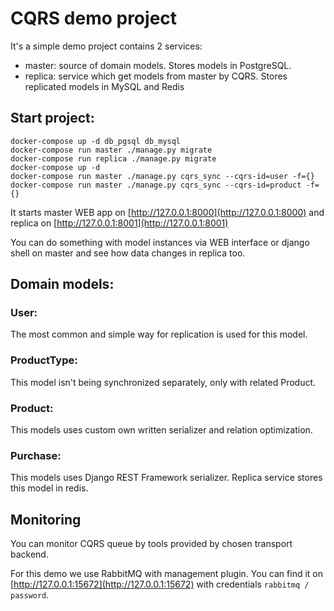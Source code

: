 # CQRS demo project

It's a simple demo project contains 2 services:

- master: source of domain models. Stores models in PostgreSQL.
- replica: service which get models from master by CQRS. Stores replicated models in MySQL and Redis

## Start project:

```
docker-compose up -d db_pgsql db_mysql
docker-compose run master ./manage.py migrate
docker-compose run replica ./manage.py migrate
docker-compose up -d
docker-compose run master ./manage.py cqrs_sync --cqrs-id=user -f={}
docker-compose run master ./manage.py cqrs_sync --cqrs-id=product -f={}
```

It starts master WEB app on [http://127.0.0.1:8000](http://127.0.0.1:8000) and replica on [http://127.0.0.1:8001](http://127.0.0.1:8001)

You can do something with model instances via WEB interface or django shell on master and see how data changes in replica too.


## Domain models:

### User:

The most common and simple way for replication is used for this model.

### ProductType:

This model isn't being synchronized separately, only with related Product.

### Product:

This models uses custom own written serializer and relation optimization.

### Purchase:

This models uses Django REST Framework serializer. Replica service stores this model in redis.


## Monitoring

You can monitor CQRS queue by tools provided by chosen transport backend.

For this demo we use RabbitMQ with management plugin. You can find it on [http://127.0.0.1:15672](http://127.0.0.1:15672) with credentials `rabbitmq / password`.
